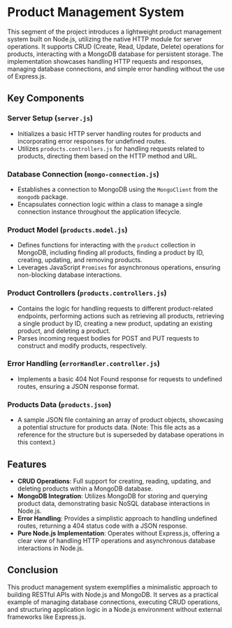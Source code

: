 # Product Management System

This segment of the project introduces a lightweight product management system built on Node.js, utilizing the native HTTP module for server operations. It supports CRUD (Create, Read, Update, Delete) operations for products, interacting with a MongoDB database for persistent storage. The implementation showcases handling HTTP requests and responses, managing database connections, and simple error handling without the use of Express.js.

## Key Components

### Server Setup (`server.js`)

- Initializes a basic HTTP server handling routes for products and incorporating error responses for undefined routes.
- Utilizes `products.controllers.js` for handling requests related to products, directing them based on the HTTP method and URL.

### Database Connection (`mongo-connection.js`)

- Establishes a connection to MongoDB using the `MongoClient` from the `mongodb` package.
- Encapsulates connection logic within a class to manage a single connection instance throughout the application lifecycle.

### Product Model (`products.model.js`)

- Defines functions for interacting with the `product` collection in MongoDB, including finding all products, finding a product by ID, creating, updating, and removing products.
- Leverages JavaScript `Promises` for asynchronous operations, ensuring non-blocking database interactions.

### Product Controllers (`products.controllers.js`)

- Contains the logic for handling requests to different product-related endpoints, performing actions such as retrieving all products, retrieving a single product by ID, creating a new product, updating an existing product, and deleting a product.
- Parses incoming request bodies for POST and PUT requests to construct and modify products, respectively.

### Error Handling (`errorHandler.controller.js`)

- Implements a basic 404 Not Found response for requests to undefined routes, ensuring a JSON response format.

### Products Data (`products.json`)

- A sample JSON file containing an array of product objects, showcasing a potential structure for products data. (Note: This file acts as a reference for the structure but is superseded by database operations in this context.)

## Features

- **CRUD Operations**: Full support for creating, reading, updating, and deleting products within a MongoDB database.
- **MongoDB Integration**: Utilizes MongoDB for storing and querying product data, demonstrating basic NoSQL database interactions in Node.js.
- **Error Handling**: Provides a simplistic approach to handling undefined routes, returning a 404 status code with a JSON response.
- **Pure Node.js Implementation**: Operates without Express.js, offering a clear view of handling HTTP operations and asynchronous database interactions in Node.js.

## Conclusion

This product management system exemplifies a minimalistic approach to building RESTful APIs with Node.js and MongoDB. It serves as a practical example of managing database connections, executing CRUD operations, and structuring application logic in a Node.js environment without external frameworks like Express.js.
